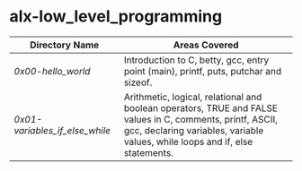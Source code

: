 # alx-low_level_programming

| Directory Name | Areas Covered|
| --- | --- |
*0x00-hello_world* | Introduction to C, betty, gcc, entry point (main), printf, puts, putchar and sizeof.
*0x01-variables_if_else_while* | Arithmetic, logical, relational and boolean operators, TRUE and FALSE values in C, comments, printf, ASCII, gcc, declaring variables, variable values, while loops and if, else statements.


